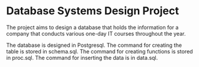 # Database Systems Design Project
The project aims to design a database that holds the information for a company that conducts various one-day IT courses throughout the year.

The database is designed in Postgresql. The command for creating the table is stored in schema.sql. The command for creating functions is stored in proc.sql. The command for inserting the data is in data.sql.
